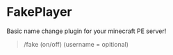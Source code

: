 # FakePlayer
Basic name change plugin for your minecraft PE server!

> /fake (on/off) (username = opitional)
